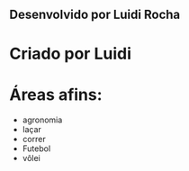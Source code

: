 ## Desenvolvido por Luidi Rocha
# Criado por Luidi
# Áreas afins:
- agronomia
- laçar
- correr
- Futebol
- vôlei
